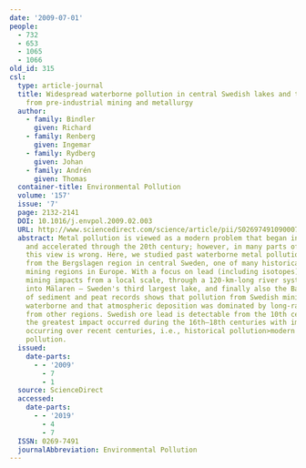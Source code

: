```yaml
---
date: '2009-07-01'
people:
  - 732
  - 653
  - 1065
  - 1066
old_id: 315
csl:
  type: article-journal
  title: Widespread waterborne pollution in central Swedish lakes and the Baltic Sea
    from pre-industrial mining and metallurgy
  author:
    - family: Bindler
      given: Richard
    - family: Renberg
      given: Ingemar
    - family: Rydberg
      given: Johan
    - family: Andrén
      given: Thomas
  container-title: Environmental Pollution
  volume: '157'
  issue: '7'
  page: 2132-2141
  DOI: 10.1016/j.envpol.2009.02.003
  URL: http://www.sciencedirect.com/science/article/pii/S0269749109000712
  abstract: Metal pollution is viewed as a modern problem that began in the 19th century
    and accelerated through the 20th century; however, in many parts of the globe
    this view is wrong. Here, we studied past waterborne metal pollution in lake sediments
    from the Bergslagen region in central Sweden, one of many historically important
    mining regions in Europe. With a focus on lead (including isotopes), we trace
    mining impacts from a local scale, through a 120-km-long river system draining
    into Mälaren – Sweden's third largest lake, and finally also the Baltic Sea. Comparison
    of sediment and peat records shows that pollution from Swedish mining was largely
    waterborne and that atmospheric deposition was dominated by long-range transport
    from other regions. Swedish ore lead is detectable from the 10th century, but
    the greatest impact occurred during the 16th–18th centuries with improvements
    occurring over recent centuries, i.e., historical pollution>modern industrial
    pollution.
  issued:
    date-parts:
      - - '2009'
        - 7
        - 1
  source: ScienceDirect
  accessed:
    date-parts:
      - - '2019'
        - 4
        - 7
  ISSN: 0269-7491
  journalAbbreviation: Environmental Pollution
---
```

